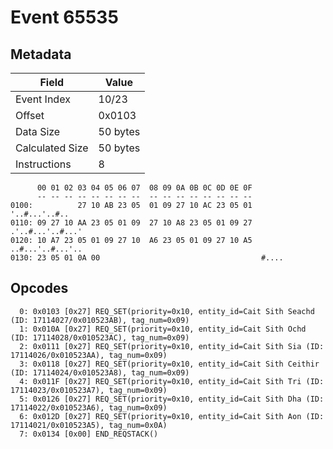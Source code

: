 # Event 65535

## Metadata

| Field           | Value    |
|-----------------|----------|
| Event Index     | 10/23    |
| Offset          | 0x0103   |
| Data Size       | 50 bytes |
| Calculated Size | 50 bytes |
| Instructions    | 8        |

```
      00 01 02 03 04 05 06 07  08 09 0A 0B 0C 0D 0E 0F
      -- -- -- -- -- -- -- --  -- -- -- -- -- -- -- --
0100:          27 10 AB 23 05  01 09 27 10 AC 23 05 01     '..#...'..#..
0110: 09 27 10 AA 23 05 01 09  27 10 A8 23 05 01 09 27  .'..#...'..#...'
0120: 10 A7 23 05 01 09 27 10  A6 23 05 01 09 27 10 A5  ..#...'..#...'..
0130: 23 05 01 0A 00                                    #....           
```

## Opcodes

```
  0: 0x0103 [0x27] REQ_SET(priority=0x10, entity_id=Cait Sith Seachd (ID: 17114027/0x010523AB), tag_num=0x09)
  1: 0x010A [0x27] REQ_SET(priority=0x10, entity_id=Cait Sith Ochd (ID: 17114028/0x010523AC), tag_num=0x09)
  2: 0x0111 [0x27] REQ_SET(priority=0x10, entity_id=Cait Sith Sia (ID: 17114026/0x010523AA), tag_num=0x09)
  3: 0x0118 [0x27] REQ_SET(priority=0x10, entity_id=Cait Sith Ceithir (ID: 17114024/0x010523A8), tag_num=0x09)
  4: 0x011F [0x27] REQ_SET(priority=0x10, entity_id=Cait Sith Tri (ID: 17114023/0x010523A7), tag_num=0x09)
  5: 0x0126 [0x27] REQ_SET(priority=0x10, entity_id=Cait Sith Dha (ID: 17114022/0x010523A6), tag_num=0x09)
  6: 0x012D [0x27] REQ_SET(priority=0x10, entity_id=Cait Sith Aon (ID: 17114021/0x010523A5), tag_num=0x0A)
  7: 0x0134 [0x00] END_REQSTACK()
```
